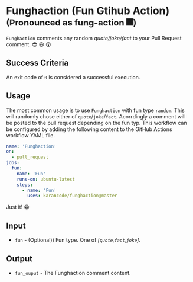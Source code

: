 # Funghaction (Fun Gtihub Action) <sub>(Pronounced as fung-action :fireworks:)</sub>
`Funghaction` comments any random _quote/joke/fact_ to your Pull Request comment. :sunglasses: :laughing: :astonished:

## Success Criteria
An exit code of `0` is considered a successful execution.

## Usage
The most common usage is to use `Funghaction` with fun type `random`. This will randomly chose either of `quote`/`joke`/`fact`. Acorrdingly a comment will be posted to the pull request depending on the fun typ. This workflow can be configured by adding the following content to the GitHub Actions workflow YAML file.
```yaml
name: 'Funghaction'
on:
  - pull_request
jobs:
  fun:
    name: 'Fun'
    runs-on: ubuntu-latest
    steps:
      - name: 'Fun'
        uses: karancode/funghaction@master
```
Just it! :grin:

## Input

* `fun` - (Optional)) Fun type. One of _[`quote`,`fact`,`joke`]_.

## Output

* `fun_ouput` - The Funghaction comment content.
